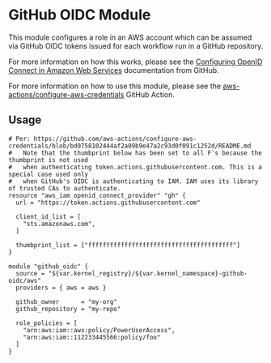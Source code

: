 # GitHub OIDC Module

This module configures a role in an AWS account which can be assumed via GitHub OIDC tokens issued for each workflow run in a GitHub repository.

For more information on how this works, please see the [Configuring OpenID Connect in Amazon Web Services](https://docs.github.com/en/actions/deployment/security-hardening-your-deployments/configuring-openid-connect-in-amazon-web-services) documentation from GitHub.

For more information on how to use this module, please see the [aws-actions/configure-aws-credentials](https://github.com/aws-actions/configure-aws-credentials) GitHub Action.

## Usage

```hcl
# Per: https://github.com/aws-actions/configure-aws-credentials/blob/bd0758102444af2a09b9e47a2c93d0f091c1252d/README.md
#   Note that the thumbprint below has been set to all F's because the thumbprint is not used
#   when authenticating token.actions.githubusercontent.com. This is a special case used only
#   when GitHub's OIDC is authenticating to IAM. IAM uses its library of trusted CAs to authenticate.
resource "aws_iam_openid_connect_provider" "gh" {
  url = "https://token.actions.githubusercontent.com"

  client_id_list = [
    "sts.amazonaws.com",
  ]

  thumbprint_list = ["ffffffffffffffffffffffffffffffffffffffff"]
}

module "github_oidc" {
  source = "${var.kernel_registry}/${var.kernel_namespace}-github-oidc/aws"
  providers = { aws = aws }

  github_owner      = "my-org"
  github_repository = "my-repo"

  role_policies = [
    "arn:aws:iam::aws:policy/PowerUserAccess",
    "arn:aws:iam::112233445566:policy/foo"
  ]
}
```
